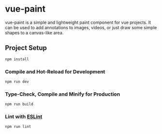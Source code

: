# vue-paint

vue-paint is a simple and lightweight paint component for vue projects. It can be used to add annotations to images, videos, or just draw some simple shapes to a canvas-like area.


## Project Setup

```sh
npm install
```

### Compile and Hot-Reload for Development

```sh
npm run dev
```

### Type-Check, Compile and Minify for Production

```sh
npm run build
```

### Lint with [ESLint](https://eslint.org/)

```sh
npm run lint
```
